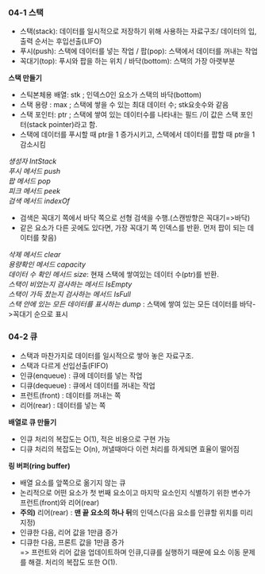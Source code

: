 ### 04-1 스택 

- 스택(stack): 데이터를 일시적으로 저장하기 위해 사용하는 자료구조/ 데이터의 입,출력 순서는 후입선출(LIFO)
- 푸시(push): 스택에 데이터를 넣는 작업 / 팝(pop): 스택에서 데이터를 꺼내는 작업
- 꼭대기(top): 푸시와 팝을 하는 위치 / 바닥(bottom): 스택의 가장 아랫부분

__스택 만들기__ 
- 스틱본체용 배열: stk ; 인덱스0인 요소가 스택의 바닥(bottom) 
- 스택 용량 : max ; 스택에 쌓을 수 있는 최대 데이터 수; stk요솟수와 같음
- 스택 포인터: ptr ; 스택에 쌓여 있는 데이터수를 나타내는 필드 /이 값은 스택 포인터(stack pointer)라고 함. 
- 스택에 데이터를 푸시할 때 ptr을 1 증가시키고, 스택에서 데이터를 팝할 때 ptr을 1 감소시킴

_생성자 IntStack_  
_푸시 메서드 push_  
_팝 메서드 pop_  
_피크 메서드 peek_  
_검색 메서드 indexOf_   
- 검색은 꼭대기 쪽에서 바닥 쪽으로 선형 검색을 수행.(스캔방향은 꼭대기=>바닥)
- 같은 요소가 다른 곳에도 있다면, 가장 꼭대기 쪽 인덱스를 반환. 먼저  팝이 되는 데이터를 찾음)   
  
_삭제 메서드 clear_  
_용량확인 메서드 capacity_  
_데이터 수 확인 메서드 size_: 현재 스택에 쌓여있는 데이터 수(ptr)를 반환.  
_스택이 비었는지 검사하는 메서드 IsEmpty_    
_스택이 가득 찼는지 검사하는 메서드 IsFull_   
_스택 안에 있는 모든 데이터를 표시하는 dump_ : 스택에 쌓여 있는 모든 데이터를 바닥->꼭대기 순으로 표시  

### 04-2 큐 
- 스택과 마찬가지로 데이터를 일시적으로 쌓아 놓은 자료구조.   
- 스택과 다르게 선입선출(FIFO)  
- 인큐(enqueue) : 큐에 데이터를 넣는 작업
- 디큐(dequeue) : 큐에서 데이터를 꺼내는 작업
- 프런트(front) : 데이터를 꺼내는 쪽
- 리어(rear) : 데이터를 넣는 쪽  

__배열로 큐 만들기__  
- 인큐 처리의 복잡도는 O(1), 적은 비용으로 구현 가능  
- 디큐 처리의 복잡도는 O(n), 꺼낼때마다 이런 처리를 하게되면 효율이 떨어짐  

__링 버퍼(ring buffer)__  
- 배열 요소를 앞쪽으로 옮기지 않는 큐
- 논리적으로 어떤 요소가 첫 번째 요소이고 마지막 요소인지 식별하기 위한 변수가 프런트(front)와 리어(rear)
- **주의)** 리어(rear) : **맨 끝 요소의 하나 뒤**의 인덱스(다음 요소를 인큐할 위치를 미리 지정)  
- 인큐한 다음, 리어 값을 1만큼 증가  
- 디큐한 다음, 프론트 값을 1만큼 증가  
=> 프런트와 리어 값을 업데이트하며 인큐,디큐를 실행하기 때문에 요소 이동 문제를 해결. 처리의 복잡도 또한 O(1).  




 
